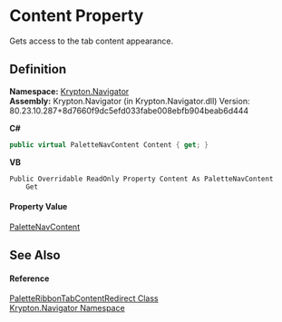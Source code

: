 # Content Property


Gets access to the tab content appearance.



## Definition
**Namespace:** <a href="a21ac074-d119-3dc6-bd1c-d3a12c0128bc.md">Krypton.Navigator</a>  
**Assembly:** Krypton.Navigator (in Krypton.Navigator.dll) Version: 80.23.10.287+8d7660f9dc5efd033fabe008ebfb904beab6d444

**C#**
``` C#
public virtual PaletteNavContent Content { get; }
```
**VB**
``` VB
Public Overridable ReadOnly Property Content As PaletteNavContent
	Get
```



#### Property Value
<a href="ab057b88-7471-f3d7-5258-1b0b8e66d8be.md">PaletteNavContent</a>

## See Also


#### Reference
<a href="8ca105c4-ec42-e5fe-555c-99fc86a5179f.md">PaletteRibbonTabContentRedirect Class</a>  
<a href="a21ac074-d119-3dc6-bd1c-d3a12c0128bc.md">Krypton.Navigator Namespace</a>  
